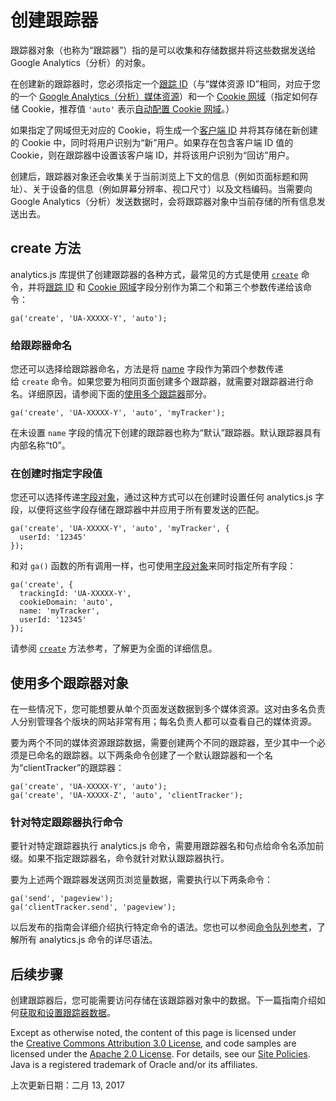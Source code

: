 # 创建跟踪器

跟踪器对象（也称为“跟踪器”）指的是可以收集和存储数据并将这些数据发送给 Google Analytics（分析）的对象。

在创建新的跟踪器时，您必须指定一个[跟踪 ID](https://developers.google.cn/analytics/devguides/collection/analyticsjs/field-reference?hl=zh-cn#trackingId)（与“媒体资源 ID”相同，对应于您的一个 [Google Analytics（分析）媒体资源](https://support.google.com/analytics/answer/2649554?hl=zh-cn)）和一个 [Cookie 网域](https://developers.google.cn/analytics/devguides/collection/analyticsjs/field-reference?hl=zh-cn#cookieDomain)（指定如何存储 Cookie，推荐值 `'auto'` 表示[自动配置 Cookie 网域](https://developers.google.cn/analytics/devguides/collection/analyticsjs/cookies-user-id?hl=zh-cn#automatic_cookie_domain_configuration)。）

如果指定了网域但无对应的 Cookie，将生成一个[客户端 ID](https://developers.google.cn/analytics/devguides/collection/analyticsjs/field-reference?hl=zh-cn#clientId) 并将其存储在新创建的 Cookie 中，同时将用户识别为“新”用户。如果存在包含客户端 ID 值的 Cookie，则在跟踪器中设置该客户端 ID，并将该用户识别为“回访”用户。

创建后，跟踪器对象还会收集关于当前浏览上下文的信息（例如页面标题和网址）、关于设备的信息（例如屏幕分辨率、视口尺寸）以及文档编码。当需要向 Google Analytics（分析）发送数据时，会将跟踪器对象中当前存储的所有信息发送出去。

## create 方法

analytics.js 库提供了创建跟踪器的各种方式，最常见的方式是使用 [`create`](https://developers.google.cn/analytics/devguides/collection/analyticsjs/command-queue-reference?hl=zh-cn#create) 命令，并将[跟踪 ID](https://developers.google.cn/analytics/devguides/collection/analyticsjs/field-reference?hl=zh-cn#trackingId) 和 [Cookie 网域](https://developers.google.cn/analytics/devguides/collection/analyticsjs/field-reference?hl=zh-cn#cookieDomain)字段分别作为第二个和第三个参数传递给该命令：

```
ga('create', 'UA-XXXXX-Y', 'auto');

```

### 给跟踪器命名

您还可以选择给跟踪器命名，方法是将 [name](https://developers.google.cn/analytics/devguides/collection/analyticsjs/field-reference?hl=zh-cn#name) 字段作为第四个参数传递给 `create` 命令。如果您要为相同页面创建多个跟踪器，就需要对跟踪器进行命名。详细原因，请参阅下面的[使用多个跟踪器](https://developers.google.cn/analytics/devguides/collection/analyticsjs/creating-trackers?hl=zh-cn#working_with_multiple_trackers)部分。

```
ga('create', 'UA-XXXXX-Y', 'auto', 'myTracker');

```

在未设置 `name` 字段的情况下创建的跟踪器也称为“默认”跟踪器。默认跟踪器具有内部名称“t0”。

### 在创建时指定字段值

您还可以选择传递[字段对象](https://developers.google.cn/analytics/devguides/collection/analyticsjs/field-reference?hl=zh-cn)，通过这种方式可以在创建时设置任何 analytics.js 字段，以便将这些字段存储在跟踪器中并应用于所有要发送的匹配。

```
ga('create', 'UA-XXXXX-Y', 'auto', 'myTracker', {
  userId: '12345'
});

```

和对 `ga()` 函数的所有调用一样，也可使用[字段对象](https://developers.google.cn/analytics/devguides/collection/analyticsjs/field-reference?hl=zh-cn)来同时指定所有字段：

```
ga('create', {
  trackingId: 'UA-XXXXX-Y',
  cookieDomain: 'auto',
  name: 'myTracker',
  userId: '12345'
});

```

请参阅 [`create`](https://developers.google.cn/analytics/devguides/collection/analyticsjs/command-queue-reference?hl=zh-cn#create) 方法参考，了解更为全面的详细信息。

## 使用多个跟踪器对象

在一些情况下，您可能想要从单个页面发送数据到多个媒体资源。这对由多名负责人分别管理各个版块的网站非常有用；每名负责人都可以查看自己的媒体资源。

要为两个不同的媒体资源跟踪数据，需要创建两个不同的跟踪器，至少其中一个必须是已命名的跟踪器。以下两条命令创建了一个默认跟踪器和一个名为“clientTracker”的跟踪器：

```
ga('create', 'UA-XXXXX-Y', 'auto');
ga('create', 'UA-XXXXX-Z', 'auto', 'clientTracker');

```

### 针对特定跟踪器执行命令

要针对特定跟踪器执行 analytics.js 命令，需要用跟踪器名和句点给命令名添加前缀。如果不指定跟踪器名，命令就针对默认跟踪器执行。

要为上述两个跟踪器发送网页浏览量数据，需要执行以下两条命令：

```
ga('send', 'pageview');
ga('clientTracker.send', 'pageview');

```

以后发布的指南会详细介绍执行特定命令的语法。您也可以参阅[命令队列参考](https://developers.google.cn/analytics/devguides/collection/analyticsjs/command-queue-reference?hl=zh-cn)，了解所有 analytics.js 命令的详尽语法。

## 后续步骤

创建跟踪器后，您可能需要访问存储在该跟踪器对象中的数据。下一篇指南介绍如何[获取和设置跟踪器数据](https://developers.google.cn/analytics/devguides/collection/analyticsjs/accessing-trackers?hl=zh-cn)。

Except as otherwise noted, the content of this page is licensed under the [Creative Commons Attribution 3.0 License](http://creativecommons.org/licenses/by/3.0/), and code samples are licensed under the [Apache 2.0 License](http://www.apache.org/licenses/LICENSE-2.0). For details, see our [Site Policies](https://developers.google.cn/terms/site-policies?hl=zh-cn). Java is a registered trademark of Oracle and/or its affiliates.

上次更新日期：二月 13, 2017